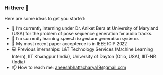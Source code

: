 ### Hi there 👋

Here are some ideas to get you started:

- 🔭 I’m currently interning under Dr. Aniket Bera at University of Maryland (USA) for the problem of pose sequence generation for audio tracks.
- 🌱 I’m currently learning speech to gesture generation systems
- 📄 My most recent paper acceptence is in IEEE ICIP 2022
- 💻 Previous internships: L&T Technology Services (Machine Learning Intern), IIT Kharagpur (India), University of Dayton (Ohio, USA), IIIT-NR (India)
- 📫 How to reach me: aneeshbhattacharya19@gmail.com

<!--
- 👯 I’m looking to collaborate on computer vision an
- 🤔 I’m looking for help with ...
- 💬 Ask me about ...
- 😄 Pronouns: ...
- ⚡ Fun fact: ...

-->
